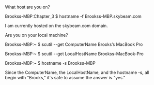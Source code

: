 What host are you on?

  Brookss-MBP:Chapter_3 $ hostname -f
  Brookss-MBP.skybeam.com
  
  I am currently hosted on the skybeam.com domain.

Are you on your local machine?

  Brookss-MBP:~ $ scutil --get ComputerName
  Brooks’s MacBook Pro
  
  Brookss-MBP:~ $ scutil --get LocalHostName
  Brookss-MacBook-Pro
  
  Brookss-MBP:~ $ hostname -s
  Brookss-MBP

  Since the ComputerName, the LocalHostName, and the hostname -s, all
  begin with "Brooks," it's safe to assume the answer is "yes."
